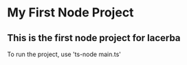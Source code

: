 # My First Node Project

## This is the first node project for lacerba

To run the project, use 'ts-node main.ts'